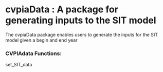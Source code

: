 # cvpiaData : A package for generating inputs to the SIT model

The cvpiaData package enables users to generate the inputs for the SIT model given a begin and end year
  
  

### CVPIAdata Functions:
set_SIT_data
